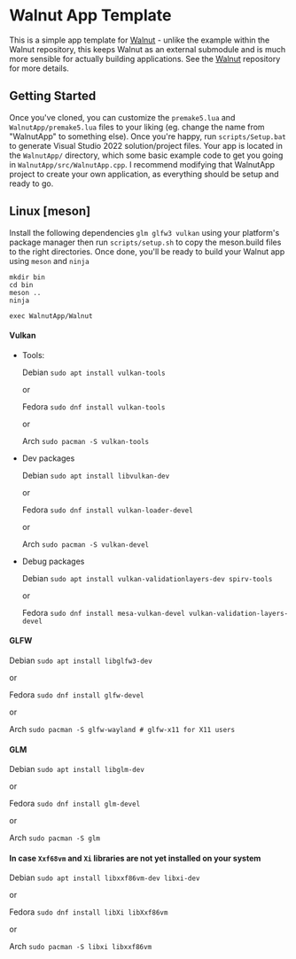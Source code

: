 # Walnut App Template

This is a simple app template for [Walnut](https://github.com/TheCherno/Walnut) - unlike the example within the Walnut repository, this keeps Walnut as an external submodule and is much more sensible for actually building applications. See the [Walnut](https://github.com/TheCherno/Walnut) repository for more details.

## Getting Started
Once you've cloned, you can customize the `premake5.lua` and `WalnutApp/premake5.lua` files to your liking (eg. change the name from "WalnutApp" to something else).  Once you're happy, run `scripts/Setup.bat` to generate Visual Studio 2022 solution/project files. Your app is located in the `WalnutApp/` directory, which some basic example code to get you going in `WalnutApp/src/WalnutApp.cpp`. I recommend modifying that WalnutApp project to create your own application, as everything should be setup and ready to go.

## Linux [meson]

Install the following dependencies `glm glfw3 vulkan` using your platform's package manager then run `scripts/setup.sh` to copy the meson.build files to the right directories. Once done, you'll be ready to build your Walnut app using `meson` and `ninja`

```
mkdir bin
cd bin
meson ..
ninja

exec WalnutApp/Walnut
```

#### Vulkan

- Tools: 

    Debian `sudo apt install vulkan-tools`
    
    or
    
    Fedora `sudo dnf install vulkan-tools`
    
    or 
    
    Arch `sudo pacman -S vulkan-tools`
    
- Dev packages

    Debian `sudo apt install libvulkan-dev`
    
    or
    
    Fedora `sudo dnf install vulkan-loader-devel`
    
    or
    
    Arch `sudo pacman -S vulkan-devel` 
    
- Debug packages

    Debian `sudo apt install vulkan-validationlayers-dev spirv-tools`
    
    or
    
    Fedora `sudo dnf install mesa-vulkan-devel vulkan-validation-layers-devel`


#### GLFW

Debian `sudo apt install libglfw3-dev`

or

Fedora `sudo dnf install glfw-devel`

or

Arch `sudo pacman -S glfw-wayland # glfw-x11 for X11 users`

#### GLM

Debian `sudo apt install libglm-dev`

or

Fedora `sudo dnf install glm-devel`

or

Arch `sudo pacman -S glm`

#### In case `Xxf68vm` and `Xi` libraries are not yet installed on your system 

Debian `sudo apt install libxxf86vm-dev libxi-dev`

or

Fedora `sudo dnf install libXi libXxf86vm`

or

Arch `sudo pacman -S libxi libxxf86vm`



